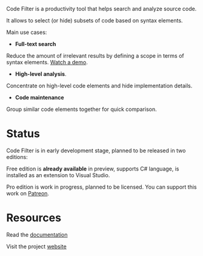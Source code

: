 Code Filter is a productivity tool that helps search and analyze source code. 

It allows to select (or hide) subsets of code based on syntax elements. 

Main use cases: 

* **Full-text search**

Reduce the amount of irrelevant results by defining a scope in terms of syntax elements. [Watch a demo](https://www.youtube.com/watch?v=npL6sspoJ5g?rel=0).

* **High-level analysis**. 

Concentrate on high-level code elements and hide implementation details. 

* **Code maintenance**

Group similar code elements together for quick comparison. 

# Status 

Code Filter is in early development stage, planned to be released in two editions: 

Free edition is **already available** in preview, supports C# language, is installed as an extension to Visual Studio.

Pro edition is work in progress, planned to be licensed. You can support this work on [Patreon](https://www.patreon.com/lazycodertools). 

# Resources

Read the [documentation](https://github.com/lazycodertools/codefilter/wiki)

Visit the project [website](https://www.lazycodertools.com/code_filter)



